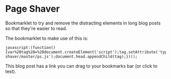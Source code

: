 Page Shaver
=========

Bookmarklet to try and remove the distracting elements in long blog posts so that they're easier to read.

The bookmarklet to make use of this is:
```
javascript:(function(){var%20tag%20=%20document.createElement('script');tag.setAttribute('type','text/javascript');tag.setAttribute('src','//rawgithub.com/thaggie/page-shaver/master/ps.js');document.head.appendChild(tag);})();
```

This blog post has a link you can drag to your bookmarks bar (or click to test).
[](http://thaggie.github.io/2014/12/30/page-shaver.html)
